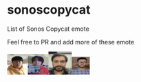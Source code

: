 # sonoscopycat
List of Sonos Copycat emote

Feel free to PR and add more of these emote

![alt text](https://github.com/SW4GK1NG/sonoscopycat/blob/master/swagnos.gif?raw=true)![alt text](https://github.com/SW4GK1NG/sonoscopycat/blob/master/h_no.gif?raw=true)![alt text](https://github.com/SW4GK1NG/sonoscopycat/blob/master/simonnos.gif?raw=true)![alt text](https://github.com/SW4GK1NG/sonoscopycat/blob/master/garfnos.gif?raw=true)

